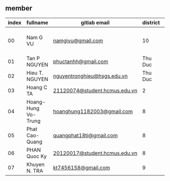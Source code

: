 ## member

| index | fullname            | gitlab email                  | district | birth | git |
| ----- | ------------------- | ----------------------------- | -------- | ----- | - |
| 00    | Nam G VU            | namgivu@gmail.com             | 10       | 1982  | gitlab namgivu, github namgivu |
| 01    | Tan P NGUYEN        | phuctanhh@gmail.com           | Thu Duc  | 2003 |
| 02    | Hieu T. NGUYEN      | nguyentronghieu@hsgs.edu.vn   | Thu Duc  | 2003  |
| 03    | Hoang C TA          | 21120074@student.hcmus.edu.vn | 2        | 2003 |
| 04    | Hoang-Hung Vo-Trung | hoanghung1182003@gmail.com    | 8        | 2003 |
| 05    | Phat Cao-Quang      | quangphat18ti@gmail.com       | 8        | 2003  |
| 06    | PHAN Quoc Ky        | 20120017@student.hcmus.edu.vn | 8        | 2002 |
| 07    | Khuyen N. TRA       | kt7456158@gmail.com           | 9	     | 2002 |
